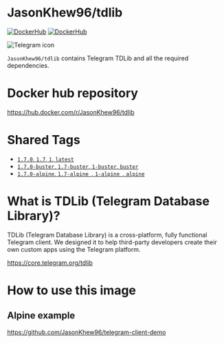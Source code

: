 # JasonKhew96/tdlib
[![DockerHub](https://img.shields.io/docker/cloud/automated/JasonKhew96/tdlib)](https://hub.docker.com/r/JasonKhew96/tdlib/)
[![DockerHub](https://img.shields.io/docker/cloud/build/JasonKhew96/tdlib)](https://hub.docker.com/r/JasonKhew96/tdlib/builds)

<div><img src="https://telegram.org/img/t_logo.svg?1"
     alt="Telegram icon"/></div>


`JasonKhew96/tdlib` contains Telegram TDLib and all the required dependencies.

# Docker hub repository
https://hub.docker.com/r/JasonKhew96/tdlib

# Shared Tags
* [`1.7.0`, `1.7`, `1`, `latest`][1.7-Dockerfile]
* [`1.7.0-buster`, `1.7-buster`, `1-buster`, `buster`][1.7-Dockerfile]
* [`1.7.0-alpine`, `1.7-alpine `, `1-alpine `, `alpine`][1.7-alpineDockerfile]

# What is TDLib (Telegram Database Library)?
TDLib (Telegram Database Library) is a cross-platform, fully functional Telegram client. We designed it to help third-party developers create their own custom apps using the Telegram platform.


https://core.telegram.org/tdlib

# How to use this image

## Alpine example
https://github.com/JasonKhew96/telegram-client-demo

[1.7-Dockerfile]: https://github.com/JasonKhew96/tdlib/blob/v1.7.0/1.7/buster/Dockerfile
[1.7-alpineDockerfile]: https://github.com/JasonKhew96/tdlib/blob/v1.7.0/1.7/alpine/Dockerfile